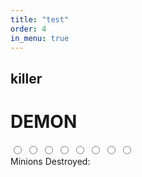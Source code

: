 ```yaml
---
title: "test"
order: 4
in_menu: true
---
```

<div class="wrapper">
  
<div class="grid">
  <div class="container">
    <h2 class="killer">killer</h1>
    <h1 class="demon">DEMON</h2>

  </div>
</div>
  <input class="input-demon input-demon1" type="radio" id="demon1">
  <input class="input-demon input-demon2" type="radio" id="demon2">
  <input class="input-demon input-demon3" type="radio" id="demon3">
  <input class="input-demon input-demon4" type="radio" id="demon4">
  <input class="input-demon input-demon5" type="radio" id="demon5">
  <input class="input-demon input-demon6" type="radio" id="demon6">
  <input class="input-demon input-demon7" type="radio" id="demon7">
  <input class="input-demon input-demon8" type="radio" id="demon8">
  <label for="demon1" class="minion minion1"><span></span></label>
  <label for="demon2" class="minion minion2"><span></span></label>
  <label for="demon3" class="minion minion3"><span></span></label>
  <label for="demon4" class="minion minion4"><span></span></label>
  <label for="demon5" class="minion minion5"><span></span></label>
  <label for="demon6" class="minion minion6"><span></span></label>
  <label for="demon7" class="minion minion7"><span></span></label>
  <label for="demon8" class="minion minion8"><span></span></label>
  <div class="sum">Minions Destroyed: </div>
</div> 